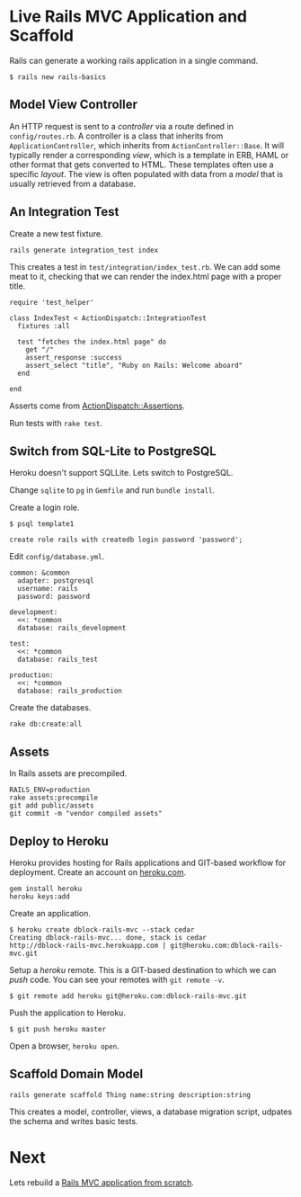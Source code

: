 Live Rails MVC Application and Scaffold
=======================================

Rails can generate a working rails application in a single command.

    $ rails new rails-basics

Model View Controller
---------------------

An HTTP request is sent to a *controller* via a route defined in `config/routes.rb`. A controller is a class that inherits 
from `ApplicationController`, which inherits from `ActionController::Base`. It will typically render a corresponding *view*,
which is a template in ERB, HAML or other format that gets converted to HTML. These templates often use a specific *layout*.
The view is often populated with data from a *model* that is usually retrieved from a database. 

An Integration Test
-------------------

Create a new test fixture.

    rails generate integration_test index

This creates a test in `test/integration/index_test.rb`. We can add some meat to it, checking that we can render the index.html page with a proper title.

    require 'test_helper'

    class IndexTest < ActionDispatch::IntegrationTest
      fixtures :all

      test "fetches the index.html page" do
        get "/"
        assert_response :success
        assert_select "title", "Ruby on Rails: Welcome aboard"
      end

    end

Asserts come from [ActionDispatch::Assertions](http://apidock.com/rails/ActionDispatch/Assertions).

Run tests with `rake test`.

Switch from SQL-Lite to PostgreSQL
----------------------------------

Heroku doesn't support SQLLite. Lets switch to PostgreSQL.

Change `sqlite` to `pg` in `Gemfile` and run `bundle install`.

Create a login role.

    $ psql template1  

    create role rails with createdb login password 'password';

Edit `config/database.yml`.

    common: &common
      adapter: postgresql
      username: rails
      password: password

    development:
      <<: *common
      database: rails_development

    test:
      <<: *common
      database: rails_test

    production:
      <<: *common
      database: rails_production

Create the databases.

    rake db:create:all

Assets
------

In Rails assets are precompiled.

    RAILS_ENV=production
    rake assets:precompile
    git add public/assets
    git commit -m "vendor compiled assets"

Deploy to Heroku
----------------

Heroku provides hosting for Rails applications and GIT-based workflow for deployment. Create an account on [heroku.com](http://www.heroku.com/).

    gem install heroku
    heroku keys:add

Create an application.

    $ heroku create dblock-rails-mvc --stack cedar
    Creating dblock-rails-mvc... done, stack is cedar
    http://dblock-rails-mvc.herokuapp.com | git@heroku.com:dblock-rails-mvc.git

Setup a *heroku* remote. This is a GIT-based destination to which we can *push* code. You can see your remotes with `git remote -v`.

    $ git remote add heroku git@heroku.com:dblock-rails-mvc.git

Push the application to Heroku.

    $ git push heroku master

Open a browser, `heroku open`.

Scaffold Domain Model
---------------------

    rails generate scaffold Thing name:string description:string

This creates a model, controller, views, a database migration script, udpates the schema and writes basic tests.

Next
====

Lets rebuild a [Rails MVC application from scratch](4.3-rails-mvc-dev.md).

